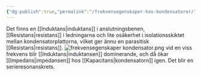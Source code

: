 ```yaml
---
{"dg-publish":true,"permalink":"/frekvensegenskaper-hos-kondensatorer/","tags":["analogelektronik"]}
---
```


Det finns en [[Induktans\|induktans]] i anslutningsbenen, [[Resistans\|resistans]] i ledningarna och lite osäkerhet i isolationsskiktet mellan kondensatorplattorna, vilket ger ännu en parasitisk [[Resistans\|resistans]]. 
![frekvensegenskaper kondensator.png](/img/user/images/frekvensegenskaper%20kondensator.png)
vid en viss frekvens blir [[Induktans\|induktansen]] dominerande, och då ökar [[Impedans\|impedansen]] hos [[Kapacitans\|kondensatorn]] igen. Det blir en serieresonanskrets.